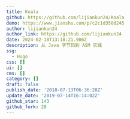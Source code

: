 ```yaml
---
title: Koala
github: https://github.com/lijiankun24/Koala
demo: https://www.jianshu.com/p/c2c1d350d245
author: lijiankun24
author_link: https://github.com/lijiankun24
date: 2024-02-18T13:18:21.906Z
description: 从 Java 字节码到 ASM 实践
ssg:
  - Hugo
css: []
ui: []
cms: []
category: []
draft: false
publish_date: '2018-07-13T06:36:28Z'
update_date: '2019-07-14T16:14:02Z'
github_star: 143
github_fork: 28
---
```

